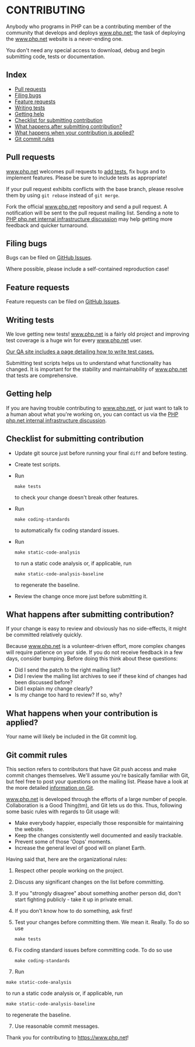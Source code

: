 # CONTRIBUTING

Anybody who programs in PHP can be a contributing member of the community that
develops and deploys www.php.net; the task of deploying the www.php.net website is a never-ending one.

You don't need any special access to download, debug and begin submitting
code, tests or documentation.

## Index

* [Pull requests](#pull-requests)
* [Filing bugs](#filing-bugs)
* [Feature requests](#feature-requests)
* [Writing tests](#writing-tests)
* [Getting help](#getting-help)
* [Checklist for submitting contribution](#checklist-for-submitting-contribution)
* [What happens after submitting contribution?](#what-happens-after-submitting-contribution)
* [What happens when your contribution is applied?](#what-happens-when-your-contribution-is-applied)
* [Git commit rules](#git-commit-rules)

## Pull requests

www.php.net welcomes pull requests to [add tests](#writing-tests), fix bugs and to
implement features. Please be sure to include tests as appropriate!

If your pull request exhibits conflicts with the base branch, please resolve
them by using `git rebase` instead of `git merge`.

Fork the official www.php.net repository and send a pull request. A notification will be
sent to the pull request mailing list. Sending a note to [PHP php.net internal infrastructure discussion](mailto:php-webmaster@lists.php.net) may help getting more feedback and quicker turnaround.

## Filing bugs

Bugs can be filed on [GitHub Issues](https://github.com/php/web-php/issues).

Where possible, please include a self-contained reproduction case!

## Feature requests

Feature requests can be filed on [GitHub Issues](https://github.com/php/web-php/issues).

## Writing tests

We love getting new tests! www.php.net is a fairly old project and improving test coverage is
a huge win for every www.php.net user.

[Our QA site includes a page detailing how to write test cases.](https://qa.php.net/write-test.php)

Submitting test scripts helps us to understand what functionality has changed.
It is important for the stability and maintainability of www.php.net that tests are
comprehensive.

## Getting help

If you are having trouble contributing to www.php.net, or just want to talk to a human
about what you're working on, you can contact us via the
[PHP php.net internal infrastructure discussion](mailto:php-webmaster@lists.php.net).

## Checklist for submitting contribution

- Update git source just before running your final `diff` and before testing.
- Create test scripts.
- Run

  ```shell
  make tests
  ```

  to check your change doesn't break other features.
- Run

  ```shell
  make coding-standards
  ```

  to automatically fix coding standard issues.
- Run

  ```shell
  make static-code-analysis
  ```

  to run a static code analysis or, if applicable, run

  ```shell
  make static-code-analysis-baseline
  ```

  to regenerate the baseline.
- Review the change once more just before submitting it.

## What happens after submitting contribution?

If your change is easy to review and obviously has no side-effects, it might be
committed relatively quickly.

Because www.php.net is a volunteer-driven effort, more complex changes will require
patience on your side. If you do not receive feedback in a few days, consider
bumping. Before doing this think about these questions:

- Did I send the patch to the right mailing list?
- Did I review the mailing list archives to see if these kind of changes had
  been discussed before?
- Did I explain my change clearly?
- Is my change too hard to review? If so, why?

## What happens when your contribution is applied?

Your name will likely be included in the Git commit log.

## Git commit rules

This section refers to contributors that have Git push access and make commit
changes themselves. We'll assume you're basically familiar with Git, but feel
free to post your questions on the mailing list. Please have a look at the more
detailed [information on Git](https://git-scm.com/).

www.php.net is developed through the efforts of a large number of people. Collaboration
is a Good Thing(tm), and Git lets us do this. Thus, following some basic rules
with regards to Git usage will:

- Make everybody happier, especially those responsible for maintaining the website.
- Keep the changes consistently well documented and easily trackable.
- Prevent some of those 'Oops' moments.
- Increase the general level of good will on planet Earth.

Having said that, here are the organizational rules:

1. Respect other people working on the project.

2. Discuss any significant changes on the list before committing.

3. If you "strongly disagree" about something another person did, don't start
   fighting publicly - take it up in private email.

4. If you don't know how to do something, ask first!

5. Test your changes before committing them. We mean it. Really. To do so use

   ```shell
   make tests
   ```

5. Fix coding standard issues before committing code. To do so use

   ```shell
   make coding-standards
   ```
6. Run

  ```shell
  make static-code-analysis
  ```

  to run a static code analysis or, if applicable, run

  ```shell
  make static-code-analysis-baseline
  ```

  to regenerate the baseline.

7. Use reasonable commit messages.

Thank you for contributing to https://www.php.net!
